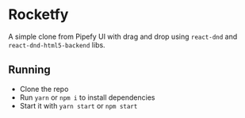 # Rocketfy

A simple clone from Pipefy UI with drag and drop using `react-dnd` and `react-dnd-html5-backend` libs.

## Running

- Clone the repo
- Run `yarn` or `npm i` to install dependencies
- Start it with `yarn start` or `npm start`
